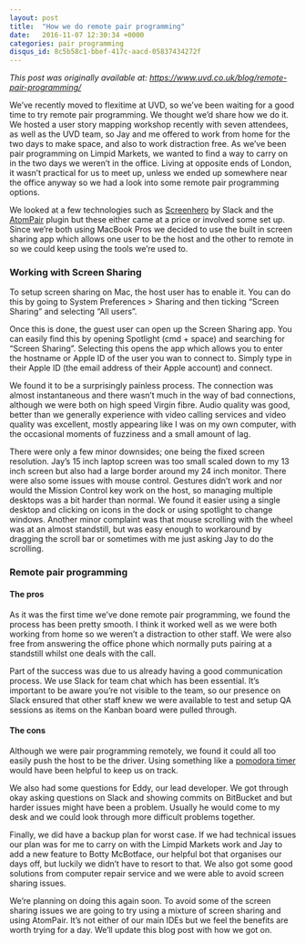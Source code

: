 ```yaml
---
layout: post
title:  "How we do remote pair programming"
date:   2016-11-07 12:30:34 +0000
categories: pair programming
disqus_id: 8c5b58c1-bbef-417c-aacd-05837434272f
---
```


*This post was originally available at: https://www.uvd.co.uk/blog/remote-pair-programming/*

We’ve recently moved to flexitime at UVD, so we’ve been waiting for a good time to try remote pair programming. We
thought we’d share how we do it. We hosted a user story mapping workshop recently with seven attendees, as well as the
UVD team, so Jay and me offered to work from home for the two days to make space, and also to work distraction free. As
we’ve been pair programming on Limpid Markets, we wanted to find a way to carry on in the two days we weren’t in the
office. Living at opposite ends of London, it wasn’t practical for us to meet up, unless we ended up somewhere near the
office anyway so we had a look into some remote pair programming options.

We looked at a few technologies such as [Screenhero](https://screenhero.com/) by Slack and the
[AtomPair](https://blog.pusher.com/atom-pair/) plugin but these either came at a price or involved some set up. Since
we’re both using MacBook Pros we decided to use the built in screen sharing app which allows one user to be the host and
the other to remote in so we could keep using the tools we’re used to.

### Working with Screen Sharing

To setup screen sharing on Mac, the host user has to enable it. You can do this by going to System Preferences > Sharing
and then ticking “Screen Sharing” and selecting “All users”.

Once this is done, the guest user can open up the Screen Sharing app. You can easily find this by opening Spotlight
(cmd + space) and searching for “Screen Sharing”. Selecting this opens the app which allows you to enter the hostname
or Apple ID of the user you wan to connect to. Simply type in their Apple ID (the email address of their Apple account)
and connect.

We found it to be a surprisingly painless process. The connection was almost instantaneous and there wasn’t much in the
way of bad connections, although we were both on high speed Virgin fibre. Audio quality was good, better than we
generally experience with video calling services and video quality was excellent, mostly appearing like I was on my own
computer, with the occasional moments of fuzziness and a small amount of lag.

There were only a few minor downsides; one being the fixed screen resolution. Jay’s 15 inch laptop screen was too small
scaled down to my 13 inch screen but also had a large border around my 24 inch monitor. There were also some issues
with mouse control. Gestures didn’t work and nor would the Mission Control key work on the host, so managing multiple
desktops was a bit harder than normal. We found it easier using a single desktop and clicking on icons in the dock or
using spotlight to change windows. Another minor complaint was that mouse scrolling with the wheel was at an almost
standstill, but was easy enough to workaround by dragging the scroll bar or sometimes with me just asking Jay to do the
scrolling.

### Remote pair programming

#### The pros

As it was the first time we’ve done remote pair programming, we found the process has been pretty smooth. I think it
worked well as we were both working from home so we weren’t a distraction to other staff. We were also free from
answering the office phone which normally puts pairing at a standstill whilst one deals with the call.

Part of the success was due to us already having a good communication process. We use Slack for team chat which has been
essential. It’s important to be aware you’re not visible to the team, so our presence on Slack ensured that other staff
knew we were available to test and setup QA sessions as items on the Kanban board were pulled through.

#### The cons

Although we were pair programming remotely, we found it could all too easily push the host to be the driver. Using
something like a [pomodora timer](https://www.marinaratimer.com/) would have been helpful to keep us on track.

We also had some questions for Eddy, our lead developer. We got through okay asking questions on Slack and showing
commits on BitBucket and but harder issues might have been a problem. Usually he would come to my desk and we could
look through more difficult problems together.

Finally, we did have a backup plan for worst case. If we had technical issues our plan was for me to carry on with the
Limpid Markets work and Jay to add a new feature to Botty McBotface, our helpful bot that organises our days off, but
luckily we didn’t have to resort to that. We also got some good solutions from computer repair service and we were able
to avoid screen sharing issues.

We’re planning on doing this again soon. To avoid some of the screen sharing issues we are going to try using a mixture
of screen sharing and using AtomPair. It’s not either of our main IDEs but we feel the benefits are worth trying for a
day. We’ll update this blog post with how we got on.